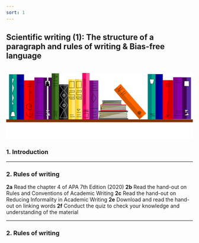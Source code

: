 ```yaml
---
sort: 1
---
```


## Scientific writing (1): The structure of a paragraph and rules of writing & Bias-free language
\
<img src="./images/books_banner.png" alt="Books banner" width="600">

### 1. Introduction



***
### 2. Rules of writing
__2a__ Read the chapter 4 of APA 7th Edition (2020)
__2b__ Read the hand-out on Rules and Conventions of Academic Writing
__2c__ Read the hand-out on Reducing Informality in Academic Writing
__2e__ Download and read the hand-out on linking words
__2f__ Conduct the quiz to check your knowledge and understanding of the material


***
### 2. Rules of writing 
